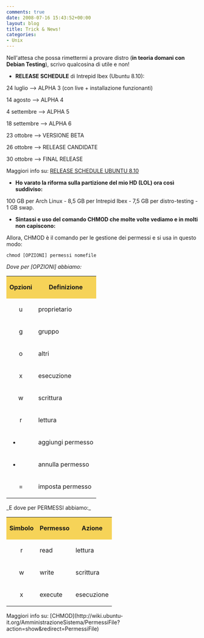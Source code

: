 ```yaml
---
comments: true
date: 2008-07-16 15:43:52+00:00
layout: blog
title: Trick & News!
categories:
- Unix
---
```


Nell'attesa che possa rimettermi a provare distro (**in teoria domani con Debian Testing**), scrivo qualcosina di utile e non!



	
  * **RELEASE SCHEDULE** di Intrepid Ibex (Ubuntu 8.10):


24 luglio --> ALPHA 3 (con live + installazione funzionanti)

14 agosto --> ALPHA 4

4 settembre --> ALPHA 5

18 settembre --> ALPHA 6

23 ottobre --> VERSIONE BETA

26 ottobre --> RELEASE CANDIDATE

30 ottobre --> FINAL RELEASE

Maggiori info su: [RELEASE SCHEDULE UBUNTU 8.10](https://wiki.ubuntu.com/IntrepidReleaseSchedule)



	
  * **Ho varato la riforma sulla partizione del mio HD (LOL) ora così suddiviso:**


100 GB per Arch Linux - 8,5 GB per Intrepid Ibex - 7,5 GB per distro-testing - 1 GB swap.

	
  * **Sintassi e uso del comando CHMOD che molte volte vediamo e in molti non capiscono:**


Allora, CHMOD è il comando per le gestione dei permessi e si usa in questo modo:

`chmod [OPZIONI] permessi nomefile`

_Dove per [OPZIONI] abbiamo:_
<table border="0" >
<tbody >
<tr >

<td style="background-color:#f6d358;text-align:center;" >


**Opzioni**



</td>

<td style="background-color:#f6d358;text-align:center;" >


**Definizione**



</td>
</tr>
<tr >

<td style="text-align:center;" >


u



</td>

<td >


proprietario



</td>
</tr>
<tr >

<td style="text-align:center;" >


g



</td>

<td >


gruppo



</td>
</tr>
<tr >

<td style="text-align:center;" >


o



</td>

<td >


altri



</td>
</tr>
<tr >

<td style="text-align:center;" >


x



</td>

<td >


esecuzione



</td>
</tr>
<tr >

<td style="text-align:center;" >


w



</td>

<td >


scrittura



</td>
</tr>
<tr >

<td style="text-align:center;" >


r



</td>

<td >


lettura



</td>
</tr>
<tr >

<td style="text-align:center;" >


+



</td>

<td >


aggiungi permesso



</td>
</tr>
<tr >

<td style="text-align:center;" >


-



</td>

<td >


annulla permesso



</td>
</tr>
<tr >

<td style="text-align:center;" >


=



</td>

<td >


imposta permesso



</td>
</tr>
</tbody></table>
_E dove per PERMESSI abbiamo:_
<table border="0" >
<tbody >
<tr >

<td style="background-color:#f6d358;text-align:center;" >


**Simbolo**



</td>

<td style="background-color:#f6d358;text-align:center;" >


**Permesso**



</td>

<td style="background-color:#f6d358;text-align:center;" >


**Azione**



</td>
</tr>
<tr >

<td style="text-align:center;" >


r



</td>

<td >


read



</td>

<td >


lettura



</td>
</tr>
<tr >

<td style="text-align:center;" >


w



</td>

<td >


write



</td>

<td >


scrittura



</td>
</tr>
<tr >

<td style="text-align:center;" >


x



</td>

<td >


execute



</td>

<td >


esecuzione



</td>
</tr>
</tbody></table>
Maggiori info su: [CHMOD](http://wiki.ubuntu-it.org/AmministrazioneSistema/PermessiFile?action=show&redirect=PermessiFile)
